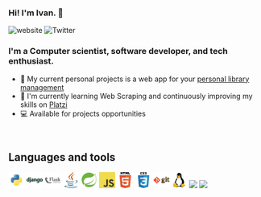 ### Hi! I'm Ivan.  :wave:
 ![website](https://img.shields.io/website?label=My%20Website&style=flat-square&url=http%3A%2F%2Fivan-vargas.me%2F) 
 ![Twitter](https://img.shields.io/twitter/url?color=1DA1F2&label=%40FlakeyNavi&logo=Twitter&style=flat-square&url=https%3A%2F%2Ftwitter.com%2Fflakeynavi)


### I'm a Computer scientist, software developer, and tech enthusiast.
- :telescope: My current personal projects is a web app for your [personal library management](https://github.com/BigData95/biblioteca-personal)
- :notebook_with_decorative_cover: I'm currently learning Web Scraping and continuously improving my skills on [Platzi](https://platzi.com/)
- :computer: Available for projects opportunities

<br/>

## Languages and tools
<img heigh="32" width="32" src="https://raw.githubusercontent.com/github/explore/80688e429a7d4ef2fca1e82350fe8e3517d3494d/topics/python/python.png"/>
<img heigh="32" width="32" src="https://raw.githubusercontent.com/github/explore/80688e429a7d4ef2fca1e82350fe8e3517d3494d/topics/django/django.png"/>
<img heigh="32" width="32" src="https://raw.githubusercontent.com/github/explore/80688e429a7d4ef2fca1e82350fe8e3517d3494d/topics/flask/flask.png"/>
<img heigh="32" width="32" src="https://raw.githubusercontent.com/github/explore/80688e429a7d4ef2fca1e82350fe8e3517d3494d/topics/java/java.png"/>
<img heigh="32" width="32" src="https://raw.githubusercontent.com/github/explore/80688e429a7d4ef2fca1e82350fe8e3517d3494d/topics/spring-boot/spring-boot.png">
<img heigh="32" width="32" src="https://raw.githubusercontent.com/github/explore/80688e429a7d4ef2fca1e82350fe8e3517d3494d/topics/javascript/javascript.png">
<img heigh="32" width="32" src="https://raw.githubusercontent.com/github/explore/80688e429a7d4ef2fca1e82350fe8e3517d3494d/topics/html/html.png">
<img heigh="32" width="32" src="https://raw.githubusercontent.com/github/explore/80688e429a7d4ef2fca1e82350fe8e3517d3494d/topics/css/css.png"/>
<img heigh="32" width="32" src="https://raw.githubusercontent.com/github/explore/80688e429a7d4ef2fca1e82350fe8e3517d3494d/topics/git/git.png"/>
<img heigh="32" width="32" src="https://raw.githubusercontent.com/github/explore/80688e429a7d4ef2fca1e82350fe8e3517d3494d/topics/linux/linux.png"/>
<img heigh="32" width="32" src="https://avatars3.githubusercontent.com/u/5167332?s=200&v=4"/>
<img heigh="32" width="32" src="https://avatars1.githubusercontent.com/u/1854028?s=200&v=4">

<br/>
<br/>
